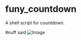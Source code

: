 funy_countdown
==============

A shell script for countdown.

#nuff said
![Image](https://raw.github.com/Janathan/funy_countdown/master/countdown.png)
 
